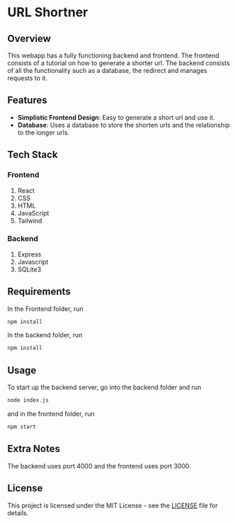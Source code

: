 # URL Shortner

## Overview

This webapp has a fully functioning backend and frontend. The frontend consists of a tutorial on how to generate a shorter url. The backend consists of all
the functionality such as a database, the redirect and manages requests to it.

## Features

- **Simplistic Frontend Design**: Easy to generate a short url and use it.
- **Database**: Uses a database to store the shorten urls and the relationship to the longer urls.

## Tech Stack
### Frontend
1. React
2. CSS
3. HTML
4. JavaScript
5. Tailwind

### Backend
1. Express
2. Javascript
3. SQLite3

## Requirements

In the Frontend folder, run
```bash
npm install
```

In the backend folder, run
```bash
npm install
```

## Usage

To start up the backend server, go into the backend folder and run

```bash
node index.js
```

and in the frontend folder, run

```bash
npm start
```

## Extra Notes

The backend uses port 4000 and the frontend uses port 3000.

## License

This project is licensed under the MIT License - see the [LICENSE](LICENSE) file for details.
